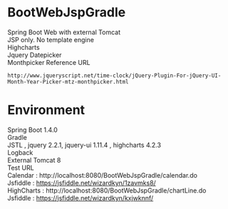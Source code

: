 # BootWebJspGradle
Spring Boot Web with external Tomcat
<br>
JSP only. No template engine<br>
Highcharts <br>
Jquery Datepicker <br> 
Monthpicker Reference URL
```
http://www.jqueryscript.net/time-clock/jQuery-Plugin-For-jQuery-UI-Month-Year-Picker-mtz-monthpicker.html
```
# Environment
Spring Boot 1.4.0<br>
Gradle<br>
JSTL , jquery 2.2.1, jquery-ui 1.11.4 , highcharts 4.2.3<br>
Logback<br>
External Tomcat 8<br>
Test URL <br>
Calendar : http://localhost:8080/BootWebJspGradle/calendar.do<br>
Jsfiddle : https://jsfiddle.net/wizardkyn/1zavmks8/<br>
HighCharts : http://localhost:8080/BootWebJspGradle/chartLine.do<br>
Jsfiddle : https://jsfiddle.net/wizardkyn/kxjwknnf/

